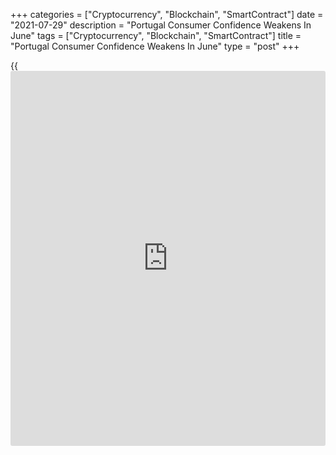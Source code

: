 +++
categories = ["Cryptocurrency", "Blockchain", "SmartContract"]
date = "2021-07-29"
description = "Portugal Consumer Confidence Weakens In June"
tags = ["Cryptocurrency", "Blockchain", "SmartContract"]
title = "Portugal Consumer Confidence Weakens In June"
type = "post"
+++

{{<iframe id="large-banner" src="https://www.bounty.group/#slide=21.0" width="100%" height="600" scrolling="no" style="border: 0px solid rgb(216, 221, 230); border-radius: 3px;">}}

Portugal's consumer confidence weakened in July, survey data from
Statistics Portugal showed on Thursday.

The consumer confidence indicator fell to -17.0 in July from -12.6 in
June.

The manufacturing confidence index decreased to -3.2 in July from 2.7 in
the previous month.

The construction sector morale fell to -9.8 in July from -9.5 in June.

The index reflecting the morale in the trade sector decreased to 1.6 in
July and the confidence measure in the services sector fell to 5.2.

The economic climate indicator increased to 1.4 in July from 2.2 in
June.

Separate data from the statistical office showed that the retail sales
rose 7.8 percent yearly in June, after 16.0 percent rise in May.

On a monthly basis, retail sales fell 1.5 percent in June, after a 3.7
percent increase in the prior month.

Another report from Statistics Portugal showed that jobless rate fell to
6.9 percent in June from 7.0 percent in May.

The number of unemployed persons decreased to 356,100 in June from
361,600 in the previous month.

For comments and feedback [contact](https://www.playgroundfx.com/contact/): editorial@rtt[news](https://www.letsplayfx.com/blog/forex-news-website/).com

[Economic News][1]

 **What parts of the world are seeing the best (and worst) economic
performances lately? Click[here][2] to check out our [Econ Scorecard][2]
and find out! See up-to-the-moment [ranking](https://www.playgroundfx.com/blog/crypto-exchange-ranking/)s for the best and worst
performers in [GDP][3], [unemployment rate][4], [inflation][2] and much
more.**

   1. www.rtt[news](https://www.letsplayfx.com/blog/forex-news-website/).com/Content/EconomicNews.aspx
   2. www.rtt[news](https://www.letsplayfx.com/blog/forex-news-website/).com/economic-scorecard/world-rank/CPI/highest-performance.aspx
   3. www.rtt[news](https://www.letsplayfx.com/blog/forex-news-website/).com/economic-scorecard/world-rank/GDP/highest-performance.aspx
   4. www.rtt[news](https://www.letsplayfx.com/blog/forex-news-website/).com/economic-scorecard/world-rank/unemployment-rate/lowest-performance.aspx